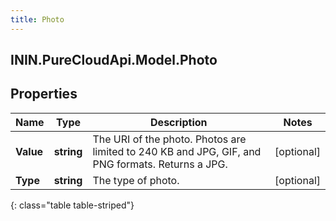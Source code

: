 ```yaml
---
title: Photo
---
```

## ININ.PureCloudApi.Model.Photo

## Properties

|Name | Type | Description | Notes|
|------------ | ------------- | ------------- | -------------|
| **Value** | **string** | The URI of the photo. Photos are limited to 240 KB and JPG, GIF, and PNG formats. Returns a JPG.  | [optional] |
| **Type** | **string** | The type of photo. | [optional] |
{: class="table table-striped"}


